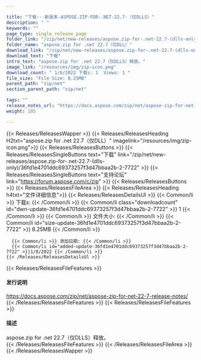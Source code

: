 ```yaml
---

title: "下载---新版本-ASPOSE.ZIP-FOR-.NET-22.7-（仅DLLS）"
description: " "
keywords: ""
page_type: single_release_page
folder_link: "/zip/net/new-releases/aspose.zip-for-.net-22.7-(dlls-only)/"
folder_name: "aspose.zip for .net 22.7（仅DLL）"
download_link: "/zip/net/new-releases/aspose.zip-for-.net-22.7-(dlls-only)/36fd1e4701ddc69373257f3d47bbaa2b-2-7722"
download_text: "下载"
intro_text: "aspose.zip for .net 22.7（仅DLLS）释放。"
image_link: "/resources/img/zip-icon.png"
download_count: " 1/8/2022 下载s: 1  Views: 1 "
file_size: "File Size: 8.25MB"
parent_path: "zip/net"
section_parent_path: "zip/net"

tags: ""
release_notes_url: "https://docs.aspose.com/zip/net/aspose-zip-for-net-22-7-release-notes/"
weight: 105

---
```


{{< Releases/ReleasesWapper >}}
  {{< Releases/ReleasesHeading H2txt="aspose.zip for .net 22.7（仅DLL）" imagelink="/resources/img/zip-icon.png">}}
  {{< Releases/ReleasesButtons >}}
    {{< Releases/ReleasesSingleButtons text="下载" link="/zip/net/new-releases/aspose.zip-for-.net-22.7-(dlls-only)/36fd1e4701ddc69373257f3d47bbaa2b-2-7722" >}}
    {{< Releases/ReleasesSingleButtons text="支持论坛" link="https://forum.aspose.com/c/zip" >}}
  {{< Releases/ReleasesButtons >}}
  {{< Releases/ReleasesFileArea >}}
    {{< Releases/ReleasesHeading h4txt="文件详细信息">}}
    {{< Releases/ReleasesDetailsUl >}}
      {{< Common/li >}} 下载s: {{< /Common/li >}}
      {{< Common/li class="downloadcount" id="dwn-update-36fd1e4701ddc69373257f3d47bbaa2b-2-7722" >}} 1 {{< /Common/li >}}
      {{< Common/li >}} 文件大小: {{< /Common/li >}}
      {{< Common/li id="size-update-36fd1e4701ddc69373257f3d47bbaa2b-2-7722" >}} 8.25MB {{< /Common/li >}}

      {{< Common/li >}} 添加日期: {{< /Common/li >}}
      {{< Common/li id="added-update-36fd1e4701ddc69373257f3d47bbaa2b-2-7722" >}}1/8/2022 {{< /Common/li >}}
    {{< /Releases/ReleasesDetailsUl >}}

  {{< Releases/ReleasesFileFeatures >}}
      <h4>发行说明</h4><div><a href='https://docs.aspose.com/zip/net/aspose-zip-for-net-22-7-release-notes/'>https://docs.aspose.com/zip/net/aspose-zip-for-net-22-7-release-notes/</a></div>
  {{< /Releases/ReleasesFileFeatures >}}
  {{< Releases/ReleasesFileFeatures >}}
      <h4>描述</h4><div class="HTMLDescription">aspose.zip for .net 22.7（仅DLLS）释放。</div>
  {{< /Releases/ReleasesFileFeatures >}}
 {{< /Releases/ReleasesFileArea >}}
{{< /Releases/ReleasesWapper >}}


